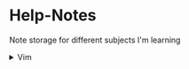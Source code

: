 # Help-Notes
Note storage for different subjects I'm learning 

<details>

<summary markdown="span">Vim</summary>

test text [help](./Vim/index.md)

<!--- </details> --->

|

<!--- <details> --->

<summary markdown="span">PowerShell</summary>

[Link](./PowerShell/index.md)

<!--- </details> --->

|

<!--- <details> --->

<summary markdown="span"> Git </summary>

[Link](./git/index.md)

</details>
